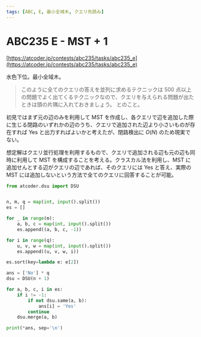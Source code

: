 ```yaml
---
tags: [ABC, E, 最小全域木, クエリ先読み]
---
```


# ABC235 E - MST + 1

[https://atcoder.jp/contests/abc235/tasks/abc235_e](https://atcoder.jp/contests/abc235/tasks/abc235_e)

水色下位。最小全域木。

> このように全てのクエリの答えを並列に求めるテクニックは
> 500 点以上の問題でよく出てくるテクニックなので、クエリを与えられる問題が出たときは頭の片隅に入れておきましょう。
> とのこと。

初見ではまず元の辺のみを利用して MST を作成し、各クエリで辺を追加した際に生じる閉路のいずれかの辺のうち、クエリで追加された辺より小さいものが存在すれば Yes と出力すればよいかと考えたが、閉路検出に $O(N)$ のため現実でない。

想定解はクエリ並行処理を利用するもので、クエリで追加される辺も元の辺も同時に利用して MST を構成することを考える。クラスカル法を利用し、MST に追加せんとする辺がクエリの辺であれば、そのクエリには Yes と答え、実際の MST には追加しないという方法で全てのクエリに回答することが可能。

```py
from atcoder.dsu import DSU


n, m, q = map(int, input().split())
es = []

for _ in range(m):
    a, b, c = map(int, input().split())
    es.append((a, b, c, -1))

for i in range(q):
    u, v, w = map(int, input().split())
    es.append((u, v, w, i))

es.sort(key=lambda e: e[2])

ans = ['No'] * q
dsu = DSU(n + 1)

for a, b, c, i in es:
    if i != -1:
        if not dsu.same(a, b):
            ans[i] = 'Yes'
        continue
    dsu.merge(a, b)

print(*ans, sep='\n')

```
